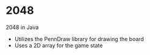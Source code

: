 # 2048
2048 in Java
- Utilizes the PennDraw library for drawing the board
- Uses a 2D array for the game state
